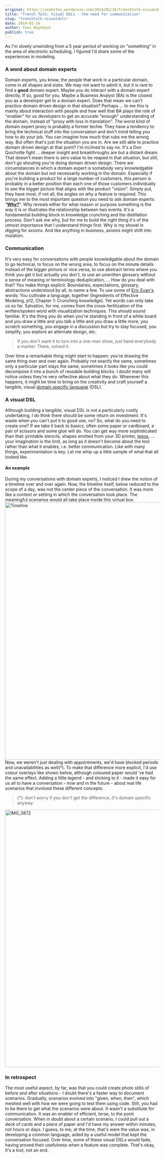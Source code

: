 ```yaml
---
original: https://seabites.wordpress.com/2014/02/16/trenchtalk-visualdsls/
title: "Trench Talk: Visual DSLs - the need for communication"
slug: "trenchtalk-visualdsls"
date: 2014-02-16
author: Yves Reynhout
publish: true
---
```

As I'm slowly unwinding from a 5 year period of working on "something" in the area of electronic scheduling, I figured I'd share some of the experiences in modeling.

### A word about domain experts

Domain experts, you know, the people that work in a particular domain, come in all shapes and sizes. We may not want to admit it, but it is rare to find a **good** domain expert. Maybe you do interact with a domain expert directly. If so, good for you. Maybe a Business Analyst (BA) is the closest you as a developer get to a domain expert. Does that mean we can't practice domain driven design in that situation? Perhaps ... to me this is mainly about interaction with people and how well that BA plays the role of "enabler" for us developers to get an accurate "enough" understanding of the domain, instead of "proxy with loss in translation". The worst kind of domain expert proxy is probably a former techie. They have a tendency to bring the technical stuff into the conversation and don't mind telling you how to do your job. You can imagine how much that rubs me the wrong way. But often that's just the situation you are in. Are we still able to practice domain driven design at that point? I'm inclined to say no. It's a Don Quichotte fight ... deeper insight and breakthroughs are but a distant dream. That doesn't mean there is zero value to be reaped in that situation, but still, don't go shouting you're doing domain driven design. There are circumstances in which a domain expert is somebody very knowledgable about the domain but not necessarily working in the domain. Especially if you're building a product for a large number of customers, this person is probably in a better position than each one of those customers individually to see the bigger picture that aligns with the product "vision". Simply put, they have most, if not all, the angles on why a feature is required. This brings me to the most important question you need to ask domain experts: "**[Why?](http://en.wikipedia.org/wiki/5_Whys "The 5 Whys")**". Why reveals either for what reason or purpose something is the way it is or illustrates the relationship between two events. It's a fundamental building block in knowledge crunching and the distillation process. Don't ask me why, but for me to build the right thing it's of the utmost importance that I understand things first. Why is my shovel in digging for axioms. And like anything in business, axioms might shift into mutation.

### Communication

It's very easy for conversations with people knowledgable about the domain to go technical, to focus on the wrong area, to focus on the minute details instead of the bigger picture or vice versa, to use abstract terms where you think you get it but actually you don't, to use an unwritten glossary without a sense of meaning or terminology deduplication, ... How do you deal with that? You make things explicit. Boundaries, expectations, glossary, abstractions understood by all, to name a few. To use some of [Eric Evan's](https://twitter.com/ericevans0 "Eric Evans") words: You cultivate a language, together (Ingredients of Effective Modeling, p12, Chapter 1: Crunching knowledge). Yet words can only take us so far. Salvation, for me, comes from the cross-fertilization of the written/spoken word with visualization techniques. This should sound familiar. It's the thing you do when you're standing in front of a white board and you draw a little and you talk a little and you draw a little more, you scratch something, you engage in a discussion but try to stay focused, you simplify, you explore an alternate design, etc.

> If you don't want it to turn into a one-man show, just hand everybody a marker. There, solved it.

Over time a remarkable thing might start to happen: you're drawing the same thing over and over again. Probably not exactly the same, sometimes only a particular part stays the same, sometimes it looks like you could decompose it into a bunch of reusable building blocks. I doubt many will notice unless they're very reflective about what they do. Whenever this happens, it might be time to bring on the creativity and craft yourself a tangible, visual [domain specific language](http://en.wikipedia.org/wiki/Domain-specific_language "Domain specific language") (DSL).

### A visual DSL

Although building a tangible, visual DSL is not a particularly costly undertaking, I do think there should be some return on investment. It's waste when you can't put it to good use, no? So, what do you need to create one? If we take it back to basics, often some paper or cardboard, a pair of scissors and some glue will do. You can get way more sophisticated than that: printable stencils, shapes emitted from your 3D printer, [legos](http://www.lego.com/ "Lego"), ... your imagination is the limit, as long as it doesn't become about the tool rather than what it enables, i.e. better communication. Like with many things, experimentation is key. Let me whip up a little sample of what that all looked like.

#### An example

During my conversations with domain experts, I noticed I drew the notion of a timeline over and over again. Now, the timeline itself, below reduced to the scope of a day, was not the center piece of the conversation. It was more like a context or setting in which the conversation took place. The meaningful scenarios would all take place inside this virtual box. [<img src="http://seabites.files.wordpress.com/2014/01/img_3868.jpg?w=630" alt="Timeline" class="size-large wp-image-697" width="630" height="843" />](img_3870.jpg) Now, we weren't just dealing with appointments, we'd have blocked periods and unavailabilities as well(\*). To make that difference more explicit, I'd use colour overlays like shown below, although coloured paper would 've had the same effect. Adding a little legend - and sticking to it - made it easy for us all to have a conversation - now and in the future - about real life scenarios that involved these different concepts.

> (\*): don't worry if you don't get the difference, it's domain specific anyway.

[<img src="http://seabites.files.wordpress.com/2014/01/img_3872.jpg" alt="IMG_3872" class="aligncenter size-full wp-image-699" width="630" height="843" />](img_3876.jpg)

### In retrospect

The most useful aspect, by far, was that you could create photo stills of before and after situations - I doubt there's a faster way to document scenarios. Gradually, scenarios evolved into "given, when, then", which meshed well with how we were going to test them using code. Still, you had to be there to get what the scenarios were about. It wasn't a substitute for communication. It was an enabler of efficient, terse, to the point conversation. When in doubt about a certain scenario, I could pull out a deck of cards and a piece of paper and I'd have my answer within minutes, not hours or days. I guess, to me, at the time, that's were the value was, in developing a common language, aided by a useful model that kept the conversation focused. Over time, some of these visual DSLs would fade, having proved their usefulness when a feature was complete. That's okay, it's a tool, not an end.

